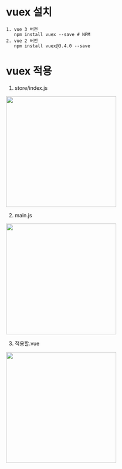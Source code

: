 # vuex 설치
    
    1. vue 3 버전
       npm install vuex --save # NPM
    2. vue 2 버전
       npm install vuex@3.4.0 --save

# vuex 적용
1. store/index.js
<img src="https://user-images.githubusercontent.com/83282953/179541656-64b81db6-dd0d-4b7c-aa7d-ea6853d59eea.png" width="300" height="300"/>

2. main.js
<img src="https://user-images.githubusercontent.com/83282953/179542289-98f3d99a-4f5d-43ce-a3eb-1052b085dc1a.png" width="300" height="300"/>

3. 적용할.vue
<img src="https://user-images.githubusercontent.com/83282953/179542621-d55298c3-bc93-4fb6-a676-c052090faa7e.png" width="300" height="300"/>

